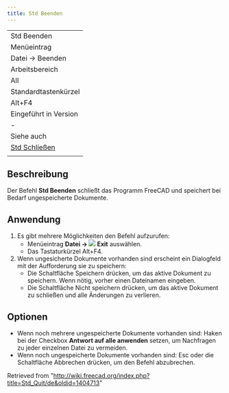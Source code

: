 ```yaml
---
title: Std Beenden
---
```


|                                                                       |
| --------------------------------------------------------------------- |
| Std Beenden                                                           |
| Menüeintrag                                                           |
| Datei → Beenden                                                       |
| Arbeitsbereich                                                        |
| All                                                                   |
| Standardtastenkürzel                                                  |
| Alt+F4                                                                |
| Eingeführt in Version                                                 |
| -                                                                     |
| Siehe auch                                                            |
| [Std Schließen](/Std_CloseActiveWindow/de "Std CloseActiveWindow/de") |
|                                                                       |

## Beschreibung

Der Befehl **Std Beenden** schließt das Programm FreeCAD und speichert bei Bedarf ungespeicherte Dokumente.

## Anwendung

1. Es gibt mehrere Möglichkeiten den Befehl aufzurufen:
   - Menüeintrag **Datei → ![](/images/Std_Quit.svg) Exit** auswählen.
   - Das Tastaturkürzel Alt+F4.
2. Wenn ungesicherte Dokumente vorhanden sind erscheint ein Dialogfeld mit der Aufforderung sie zu speichern:
   - Die Schaltfläche Speichern drücken, um das aktive Dokument zu speichern. Wenn nötig, vorher einen Dateinamen eingeben.
   - Die Schaltfläche Nicht speichern drücken, um das aktive Dokument zu schließen und alle Änderungen zu verlieren.

## Optionen

- Wenn noch mehrere ungespeicherte Dokumente vorhanden sind: Haken bei der Checkbox **Antwort auf alle anwenden** setzen, um Nachfragen zu jeder einzelnen Datei zu vermeiden.
- Wenn noch ungespeicherte Dokumente vorhanden sind: Esc oder die Schaltfläche Abbrechen drücken, um den Befehl abzubrechen.

Retrieved from "<http://wiki.freecad.org/index.php?title=Std_Quit/de&oldid=1404713>"
